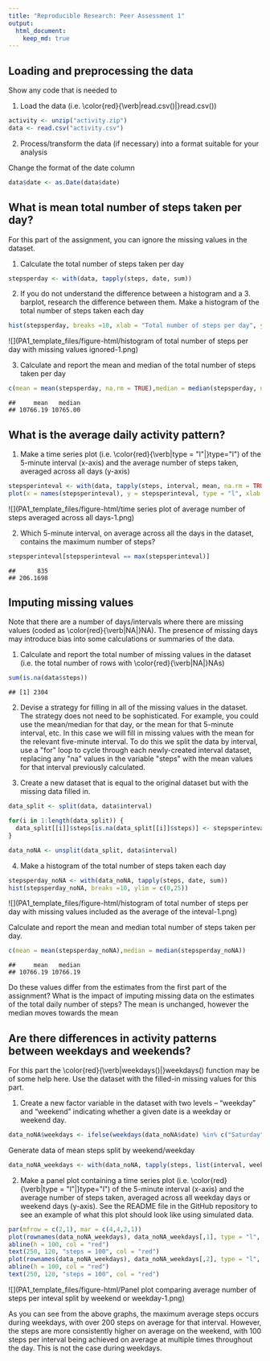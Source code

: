 ```yaml
---
title: "Reproducible Research: Peer Assessment 1"
output: 
  html_document:
    keep_md: true
---
```



## Loading and preprocessing the data
Show any code that is needed to

1. Load the data (i.e. \color{red}{\verb|read.csv()|}read.csv())

```r
activity <- unzip("activity.zip")
data <- read.csv("activity.csv")
```


2. Process/transform the data (if necessary) into a format suitable for your analysis

Change the format of the date column

```r
data$date <- as.Date(data$date)
```


## What is mean total number of steps taken per day?

For this part of the assignment, you can ignore the missing values in the dataset.

1. Calculate the total number of steps taken per day

```r
stepsperday <- with(data, tapply(steps, date, sum))
```

2. If you do not understand the difference between a histogram and a 3. barplot, research the difference between them. Make a histogram of the total number of steps taken each day

```r
hist(stepsperday, breaks =10, xlab = "Total number of steps per day", ylim = c(0,25))
```

![](PA1_template_files/figure-html/histogram of total number of steps per day with missing values ignored-1.png)<!-- -->

3. Calculate and report the mean and median of the total number of steps taken per day

```r
c(mean = mean(stepsperday, na.rm = TRUE),median = median(stepsperday, na.rm = TRUE))
```

```
##     mean   median 
## 10766.19 10765.00
```

## What is the average daily activity pattern?

1. Make a time series plot (i.e. \color{red}{\verb|type = "l"|}type="l") of the 5-minute interval (x-axis) and the average number of steps taken, averaged across all days (y-axis)

```r
stepsperinteval <- with(data, tapply(steps, interval, mean, na.rm = TRUE))
plot(x = names(stepsperinteval), y = stepsperinteval, type = "l", xlab = "interval", ylab = "average steps")
```

![](PA1_template_files/figure-html/time series plot of average number of steps averaged across all days-1.png)<!-- -->

2. Which 5-minute interval, on average across all the days in the dataset, contains the maximum number of steps?

```r
stepsperinteval[stepsperinteval == max(stepsperinteval)]
```

```
##      835 
## 206.1698
```

## Imputing missing values

Note that there are a number of days/intervals where there are missing values (coded as \color{red}{\verb|NA|}NA). The presence of missing days may introduce bias into some calculations or summaries of the data.

1. Calculate and report the total number of missing values in the dataset (i.e. the total number of rows with \color{red}{\verb|NA|}NAs)

```r
sum(is.na(data$steps))
```

```
## [1] 2304
```


2. Devise a strategy for filling in all of the missing values in the dataset. The strategy does not need to be sophisticated. For example, you could use the mean/median for that day, or the mean for that 5-minute interval, etc.
In this case we will fill in missing values with the mean for the relevant five-minute interval.
To do this we split the data by interval, use a "for" loop to cycle through each newly-created interval dataset, replacing any "na" values in the variable "steps" with the mean values for that interval previously calculated.

3. Create a new dataset that is equal to the original dataset but with the missing data filled in.

```r
data_split <- split(data, data$interval)

for(i in 1:length(data_split)) {
  data_split[[i]]$steps[is.na(data_split[[i]]$steps)] <- stepsperinteval[i]
}

data_noNA <- unsplit(data_split, data$interval)
```

4. Make a histogram of the total number of steps taken each day 

```r
stepsperday_noNA <- with(data_noNA, tapply(steps, date, sum))
hist(stepsperday_noNA, breaks =10, ylim = c(0,25))
```

![](PA1_template_files/figure-html/histogram of total number of steps per day with missing values included as the average of the inteval-1.png)<!-- -->

Calculate and report the mean and median total number of steps taken per day.

```r
c(mean = mean(stepsperday_noNA),median = median(stepsperday_noNA))
```

```
##     mean   median 
## 10766.19 10766.19
```

Do these values differ from the estimates from the first part of the assignment? What is the impact of imputing missing data on the estimates of the total daily number of steps? The mean is unchanged, however the median moves towards the mean

## Are there differences in activity patterns between weekdays and weekends?

For this part the \color{red}{\verb|weekdays()|}weekdays() function may be of some help here. Use the dataset with the filled-in missing values for this part.

1. Create a new factor variable in the dataset with two levels – “weekday” and “weekend” indicating whether a given date is a weekday or weekend day.

```r
data_noNA$weekdays <- ifelse(weekdays(data_noNA$date) %in% c("Saturday","Sunday"), "weekend", "weekday")
```

Generate data of mean steps split by weekend/weekday

```r
data_noNA_weekdays <- with(data_noNA, tapply(steps, list(interval, weekdays), mean))
```

2. Make a panel plot containing a time series plot (i.e. \color{red}{\verb|type = "l"|}type="l") of the 5-minute interval (x-axis) and the average number of steps taken, averaged across all weekday days or weekend days (y-axis). See the README file in the GitHub repository to see an example of what this plot should look like using simulated data.

```r
par(mfrow = c(2,1), mar = c(4,4,2,1))
plot(rownames(data_noNA_weekdays), data_noNA_weekdays[,1], type = "l", main = colnames(data_noNA_weekdays)[1], xlab = "Interval", ylab = "average steps", ylim = c(0,250))
abline(h = 100, col = "red")
text(250, 120, "steps = 100", col = "red")
plot(rownames(data_noNA_weekdays), data_noNA_weekdays[,2], type = "l", main = colnames(data_noNA_weekdays)[2], xlab = "Interval", ylab = "average steps", ylim = c(0,250))
abline(h = 100, col = "red")
text(250, 120, "steps = 100", col = "red")
```

![](PA1_template_files/figure-html/Panel plot comparing average number of steps per inteval split by weekend or weekday-1.png)<!-- -->

As you can see from the above graphs, the maximum average steps occurs during weekdays, with over 200 steps on average for that interval. However, the steps are more consistently higher on average on the weekend, with 100 steps per interval being achieved on average at multiple times throughout the day. This is not the case during weekdays.
